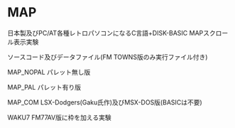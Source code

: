 # MAP
日本製及びPC/AT各種レトロパソコンになるC言語+DISK-BASIC MAPスクロール表示実験

ソースコード及びデータファイル(FM TOWNS版のみ実行ファイル付き)

MAP_NOPAL パレット無し版

MAP_PAL パレット有り版

MAP_COM LSX-Dodgers(Gaku氏作)及びMSX-DOS版(BASICは不要)

WAKU7 FM77AV版に枠を加える実験
